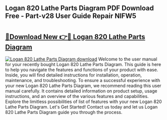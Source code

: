 ## Logan 820 Lathe Parts Diagram PDF Download Free - Part-v28 User Guide Repair NlFW5

# <h2><a href="http://dfic20.blite.top/?on=Logan+820+Lathe+Parts+Diagram">🔗Download New 👉🔴 Logan 820 Lathe Parts Diagram</a></h2>

[![Logan 820 Lathe Parts Diagram download](https://i.imgur.com/lujVjoI.png)](http://dfic20.blite.top/?on=Logan+820+Lathe+Parts+Diagram)
Welcome to the user manual for your recently bought Logan 820 Lathe Parts Diagram. This guide is here to help you navigate the features and functions of your product with ease. Inside, you will find detailed instructions for installation, operation, maintenance, and troubleshooting. To ensure a successful experience with your new Logan 820 Lathe Parts Diagram, we recommend reading this user manual carefully. It contains detailed information on product setup, usage instructions, and an overview of the various features and capabilities. Explore the limitless possibilities of list of features with your new Logan 820 Lathe Parts Diagram. Let's Get Started! Contact us today and let us Logan 820 Lathe Parts Diagram guide you through the process.
